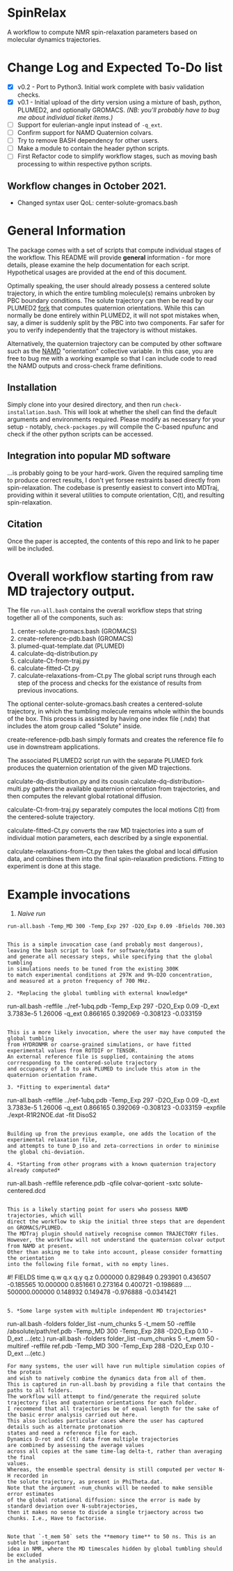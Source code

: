 # SpinRelax

A workflow to compute NMR spin-relaxation parameters based on molecular dynamics trajectories.

# Change Log and Expected To-Do list

- [x] v0.2 - Port to Python3. Initial work complete with basiv validation checks.
- [x] v0.1 - Initial upload of the dirty version using a mixture of bash, python, PLUMED2, and optionally GROMACS.
*(NB: you'll probably have to bug me about individual ticket items.)*
- [ ] Support for eulerian-angle input instead of `-q_ext`.
- [ ] Confirm support for NAMD Quaternion colvars.
- [ ] Try to remove BASH dependency for other users.
- [ ] Make a module to contain the header python scripts.
- [ ] First Refactor code to simplify workflow stages, such as moving bash processing to within respective python scripts.

## Workflow changes in October 2021.

- Changed syntax user QoL: center-solute-gromacs.bash 

# General Information

The package comes with a set of scripts that compute individual stages of the workflow.
This README will provide **general** information - for more details, please examine
the help documentation for each script.
Hypothetical usages are provided at the end of this document.

Optimally speaking, the user should already possess a centered solute trajectory, in which
the entire tumbling molecule(s) remains unbroken by PBC boundary conditions.
The solute trajectory can then be read by our PLUMED2 [fork](https://github.com/zharmad/plumed2)
that computes quaternion orientations.
While this can normally be done entirely within PLUMED2,
it will not spot mistakes when, say, a dimer is suddenly split by the PBC into two components.
Far safer for you to verify independently that the trajectory is without mistakes.

Alternatively, the quaternion trajectory can be computed by other software
such as the [NAMD](http://www.ks.uiuc.edu/Research/namd) "orientation" collective variable.
In this case, you are free to bug me with a working example
so that I can include code to read the NAMD outputs and cross-check frame definitions.

## Installation

Simply clone into your desired directory, and then run `check-installation.bash`.
This will look at whether the shell can find the default arguments and environments required.
Please modify as necessary for your setup - notably, `check-packages.py`
will compile the C-based npufunc and check if the other python scripts can be accessed.

## Integration into popular MD software

...is probably going to be your hard-work. Given the required sampling time
to produce correct results, I don't yet forsee restraints based directly from spin-relaxation.
The codebase is presently easiest to convert into MDTraj, providing within it
several utilities to compute orientation, C(t), and resulting spin-relaxation.

## Citation
Once the paper is accepted, the contents of this repo and link to he paper will be included.

# Overall workflow starting from raw MD trajectory output.

The file `run-all.bash` contains the overall workflow steps
that string together all of the components, such as:
1. center-solute-gromacs.bash (GROMACS)
2. create-reference-pdb.bash (GROMACS)
3. plumed-quat-template.dat (PLUMED)
4. calculate-dq-distribution.py
5. calculate-Ct-from-traj.py
6. calculate-fitted-Ct.py
7. calculate-relaxations-from-Ct.py
The global script runs through each step of the process and checks for the
existance of results from previous invocations.

The optional center-solute-gromacs.bash creates a centered-solute trajectory,
in which the tumbling molecule remains whole within the bounds of the box.
This process is assisted by having one index file (.ndx) that includes the
atom group called "Solute" inside.

create-reference-pdb.bash simply formats and creates the reference file
fo use in downstream applications.

The associated PLUMED2 script run with the separate PLUMED fork produces
the quaternion orientation of the given MD trajections.

calculate-dq-distribution.py and its cousin calculate-dq-distribution-multi.py
gathers the available quaternion orientation from trajectories,
and then computes the relevant global rotational diffusion.

calculate-Ct-from-traj.py separately computes the local motions C(t)
from the centered-solute trajectory.

calculate-fitted-Ct.py converts the raw MD trajectories into a sum of
individual motion parameters, each described by a single exponential.

calculate-relaxations-from-Ct.py then takes the global and local diffusion data,
and combines them into the final spin-relaxation predictions.
Fitting to experiment is done at this stage.

# Example invocations

1. *Naive run*
```
run-all.bash -Temp_MD 300 -Temp_Exp 297 -D2O_Exp 0.09 -Bfields 700.303


This is a simple invocation case (and probably most dangerous),
leaving the bash script to look for software/data
and generate all necessary steps, while specifying that the global tumbling
in simulations needs to be tuned from the existing 300K
to match experimental conditions at 297K and 9%-D2O concentration,
and measured at a proton frequency of 700 MHz.

2. *Replacing the global tumbling with external knowledge*
```
run-all.bash -reffile ../ref-1ubq.pdb -Temp_Exp 297 -D2O_Exp 0.09 -D_ext 3.7383e-5 1.26006 -q_ext 0.866165 0.392069 -0.308123 -0.033159
```

This is a more likely invocation, where the user may have computed the global tumbling
from HYDRONMR or coarse-grained simulations, or have fitted experimental values from ROTDIF or TENSOR.
An external reference file is supplied, containing the atoms corrresponding to the centered-solute trajectory
and occupancy of 1.0 to ask PLUMED to include this atom in the quaternion orientation frame.

3. *Fitting to experimental data*
```
run-all.bash -reffile ../ref-1ubq.pdb -Temp_Exp 297 -D2O_Exp 0.09 -D_ext 3.7383e-5 1.26006 -q_ext 0.866165 0.392069 -0.308123 -0.033159 -expfile ./expt-R1R2NOE.dat -fit DisoS2
```

Building up from the previous example, one adds the location of the experimental relaxation file,
and attempts to tune D_iso and zeta-corrections in order to minimise the global chi-deviation.

4. *Starting from other programs with a known quaternion trajectory already computed*
```
run-all.bash -reffile reference.pdb -qfile colvar-qorient -sxtc solute-centered.dcd
```

This is a likely starting point for users who possess NAMD trajectories, which will
direct the workflow to skip the initial three steps that are dependent on GROMACS/PLUMED.
The MDTraj plugin should natively recognise common TRAJECTORY files.
However, the workflow will not understand the quaternion colvar output from NAMD at present.
Other than asking me to take into account, please consider formatting the orientation
into the following file format, with no empty lines.
```
#! FIELDS time q.w q.x q.y q.z
 0.000000         0.829849         0.293901         0.436507        -0.185565
 10.000000         0.851661         0.273164         0.400721        -0.198689
 ....
 500000.000000         0.148932         0.149478        -0.976888       -0.0341421
```

5. *Some large system with multiple independent MD trajectories*
```
run-all.bash -folders folder_list -num_chunks 5 -t_mem 50 -reffile /absolute/path/ref.pdb -Temp_MD 300 -Temp_Exp 288 -D2O_Exp 0.10 -D_ext ...(etc.)
run-all.bash -folders folder_list -num_chunks 5 -t_mem 50 -multiref -reffile ref.pdb -Temp_MD 300 -Temp_Exp 288 -D2O_Exp 0.10 -D_ext ...(etc.)
```
For many systems, the user will have run multiple simulation copies of the protein
and wish to natively combine the dynamics data from all of them.
This is captured in run-all.bash by providing a file that contains the paths to all folders.
The workflow will attempt to find/generate the required solute trajectory files and quaternion orientations for each folder.
I recommend that all trajectories be of equal length for the sake of the basic error analysis carried out here.
This also includes particular cases where the user has captured details such as alternate protonation
states and need a reference file for each.
Dynamics D-rot and C(t) data from multiple trajectories
are combined by assessing the average values
across all copies at the same time-lag delta-t, rather than averaging the final
values.
Whereas, the ensemble spectral density is still computed per vector N-H recorded in
the solute trajectory, as present in PhiTheta.dat.
Note that the argument -num_chunks will be needed to make sensible error estimates
of the global rotational diffusion: since the error is made by standard deviation over N-subtrajectories,
then it makes no sense to divide a single trjaectory across two chunks. I.e., Have to factorise.


Note that `-t_mem 50` sets the **memory time** to 50 ns. This is an subtle but important
idea in NMR, where the MD timescales hidden by global tumbling should be excluded
in the analysis.

